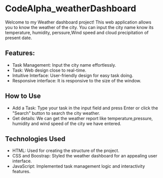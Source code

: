# CodeAlpha_weatherDashboard

Welcome to my Weather dashboard project! This web application allows you to know the weather of the city. You can input the city name know its temperature, humidity, perssure,Wind speed and cloud precipitation of present date.

## Features:
* Task Management: Input the city name effortlessly.
* Task: Web design close to real-time.
* Intuitive Interface: User-friendly design for easy task doing.
* Responsive interface: It is responsive to the size of the window.

## How to Use
* Add a Task: Type your task in the input field and press Enter or click the "Search" button to search the city weather.
* Get details: We can get the weather report like temperature,pressure, humidity and wind speed of the city we have entered.

## Technologies Used
*  HTML: Used for creating the structure of the project.
*  CSS and Boostrap: Styled the weather dashboard for an appealing user interface.
*  JavaScript: Implemented task management logic and interactivity features.
